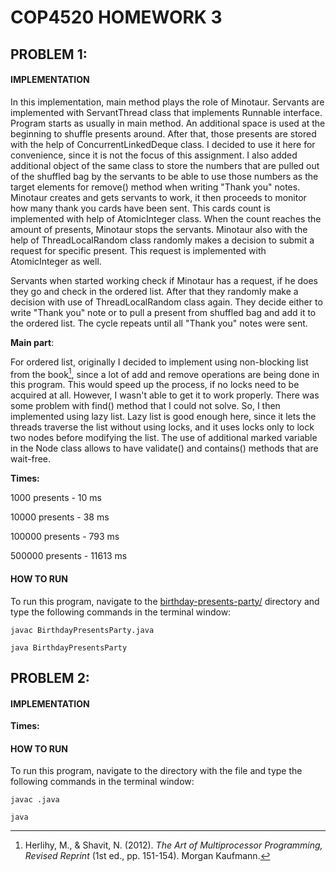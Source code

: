 # COP4520 HOMEWORK 3

## PROBLEM 1:

#### IMPLEMENTATION

In this implementation, main method plays the role of Minotaur. Servants are implemented with ServantThread class that implements Runnable interface. Program starts as usually in main method. An additional space is used at the beginning to shuffle presents around. After that, those presents are stored with the help of ConcurrentLinkedDeque class. I decided to use it here for convenience, since it is not the focus of this assignment. I also added additional object of the same class to store the numbers that are pulled out of the shuffled bag by the servants to be able to use those numbers as the target elements for remove() method when writing "Thank you" notes. Minotaur creates and gets servants to work, it then proceeds to monitor how many thank you cards have been sent. This cards count is implemented with help of AtomicInteger class. When the count reaches the amount of presents, Minotaur stops the servants. Minotaur also with the help of ThreadLocalRandom class randomly makes a decision to submit a request for specific present. This request is implemented with AtomicInteger as well. 

Servants when started working check if Minotaur has a request, if he does they go and check in the ordered list. After that they randomly make a decision with use of ThreadLocalRandom class again. They decide either to write "Thank you" note or to pull a present from shuffled bag and add it to the ordered list. The cycle repeats until all "Thank you" notes were sent.

**Main part**:

For ordered list, originally I decided to implement using non-blocking list from the book[^1], since a lot of add and remove operations are being done in this program. This would speed up the process, if no locks need to be acquired at all. However, I wasn't able to get it to work properly. There was some problem with find() method that I could not solve. So, I then implemented using lazy list. Lazy list is good enough here, since it lets the threads traverse the list without using locks, and it uses locks only to lock two nodes before modifying the list. The use of additional marked variable in the Node class allows to have validate() and contains() methods that are wait-free.

**Times:**

1000 presents - 10 ms

10000 presents - 38 ms

100000 presents - 793 ms

500000 presents - 11613 ms

#### HOW TO RUN

To run this program, navigate to the [birthday-presents-party/](https://github.com/mshpota/cop4520-hw3/tree/main/birthday-presents-party) directory and type the following commands in the terminal window:

```
javac BirthdayPresentsParty.java

java BirthdayPresentsParty
```

## PROBLEM 2:

#### IMPLEMENTATION

**Times:**

#### HOW TO RUN

To run this program, navigate to the directory with the file and type the following commands in the terminal window:

```
javac .java

java 
```

[^1]: Herlihy, M., & Shavit, N. (2012). *The Art of Multiprocessor Programming,
 Revised Reprint* (1st ed., pp. 151-154). Morgan Kaufmann.